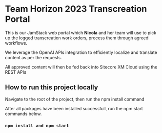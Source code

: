 # Team Horizon 2023 Transcreation Portal

This is our JamStack web portal which __Nicola__ and her team will use to pick up the logged transcreation work orders, process them through agreed workflows.

We leverage the OpenAI APIs integration to efficiently localize and translate content as per the requests. 

All approved content will then be fed back into Sitecore XM Cloud using the REST APIs

## How to run this project locally

Navigate to the root of the project, then run the npm install command

After all packages have been installed successfull, run the npm start commands below.

### `npm install and npm start`

